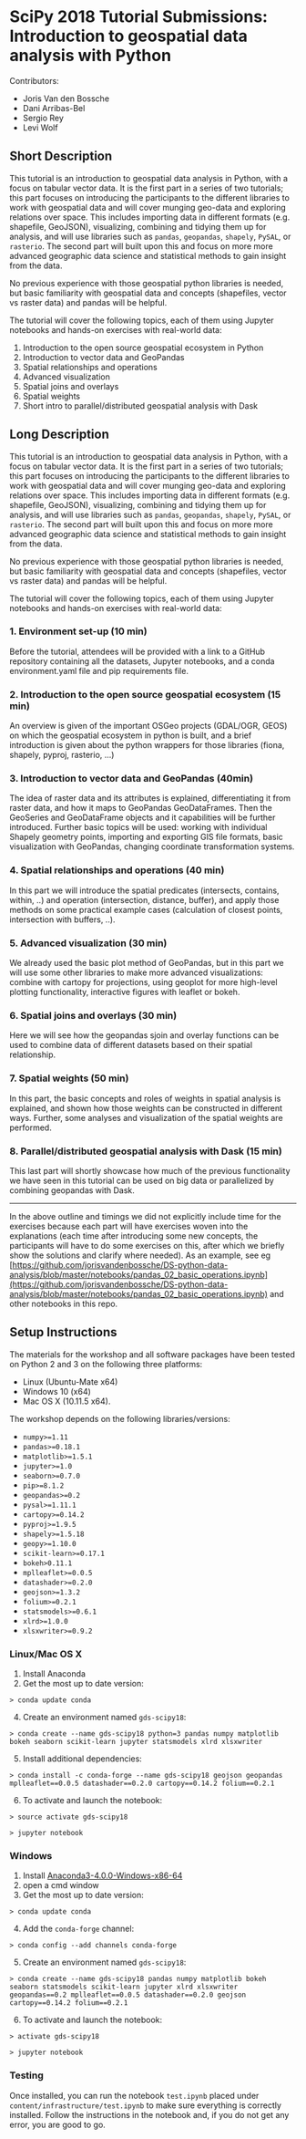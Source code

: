 # SciPy 2018 Tutorial Submissions: Introduction to geospatial data analysis with Python

Contributors:

- Joris Van den Bossche
- Dani Arribas-Bel
- Sergio Rey
- Levi Wolf

## Short Description

This tutorial is an introduction to geospatial data analysis in Python, with a focus on tabular vector data. 
It is the first part in a series of two tutorials; this part focuses on introducing the participants to the different libraries to work with geospatial data and will cover munging geo-data and exploring relations over space. This includes importing data in different formats (e.g. shapefile, GeoJSON), visualizing, combining and tidying them up for analysis, and will use libraries such as `pandas`, `geopandas`, `shapely`, `PySAL`, or `rasterio`. The second part will built upon this and focus on more more advanced geographic data science and statistical methods to gain insight from the data.

No previous experience with those geospatial python libraries is needed, but basic familiarity with geospatial data and concepts (shapefiles, vector vs raster data) and pandas will be helpful.

The tutorial will cover the following topics, each of them using Jupyter notebooks and hands-on exercises with real-world data:

1. Introduction to the open source geospatial ecosystem in Python
2. Introduction to vector data and GeoPandas
3. Spatial relationships and operations
4. Advanced visualization
5. Spatial joins and overlays
6. Spatial weights
7. Short intro to parallel/distributed geospatial analysis with Dask


## Long Description

This tutorial is an introduction to geospatial data analysis in Python, with a focus on tabular vector data. 
It is the first part in a series of two tutorials; this part focuses on introducing the participants to the different libraries to work with geospatial data and will cover munging geo-data and exploring relations over space. This includes importing data in different formats (e.g. shapefile, GeoJSON), visualizing, combining and tidying them up for analysis, and will use libraries such as `pandas`, `geopandas`, `shapely`, `PySAL`, or `rasterio`. The second part will built upon this and focus on more more advanced geographic data science and statistical methods to gain insight from the data.

No previous experience with those geospatial python libraries is needed, but basic familiarity with geospatial data and concepts (shapefiles, vector vs raster data) and pandas will be helpful.

The tutorial will cover the following topics, each of them using Jupyter notebooks and hands-on exercises with real-world data:

### 1. Environment set-up (10 min)

Before the tutorial, attendees will be provided with a link to a GitHub repository containing all the datasets, Jupyter notebooks, and a conda environment.yaml file and pip requirements file. 

### 2. Introduction to the open source geospatial ecosystem (15 min)

An overview is given of the important OSGeo projects (GDAL/OGR, GEOS) on which the geospatial ecosystem in python is built, and a brief introduction is given about the python wrappers for those libraries (fiona, shapely, pyproj, rasterio, ...)

### 3. Introduction to vector data and GeoPandas (40min)

The idea of raster data and its attributes is explained, differentiating it from raster data, and how it maps to GeoPandas GeoDataFrames. Then the GeoSeries and GeoDataFrame objects and it capabilities will be further introduced. Further basic topics will be used: working with individual Shapely geometry points, importing and exporting GIS file formats, basic visualization with GeoPandas, changing coordinate transformation systems.

### 4. Spatial relationships and operations (40 min)

In this part we will introduce the spatial predicates (intersects, contains, within, ..) and operation (intersection, distance, buffer), and apply those methods on some practical example cases (calculation of closest points, intersection with buffers, ..).

### 5. Advanced visualization (30 min)

We already used the basic plot method of GeoPandas, but in this part we will use some other libraries to make more advanced visualizations: combine with cartopy for projections, using geoplot for more high-level plotting functionality, interactive figures with leaflet or bokeh.

### 6. Spatial joins and overlays (30 min)

Here we will see how the geopandas sjoin and overlay functions can be used to combine data of different datasets based on their spatial relationship.

### 7. Spatial weights (50 min)

In this part, the basic concepts and roles of weights in spatial analysis is explained, and shown how those weights can be constructed in different ways. Further, some analyses and visualization of the spatial weights are performed.

### 8. Parallel/distributed geospatial analysis with Dask (15 min)

This last part will shortly showcase how much of the previous functionality we have seen in this tutorial can be used on big data or parallelized by combining geopandas with Dask.

---

In the above outline and timings we did not explicitly include time for the exercises because each part will have exercises woven into the explanations (each time after introducing some new concepts, the participants will have to do some exercises on this, after which we briefly show the solutions and clarify where needed). As an example, see eg [https://github.com/jorisvandenbossche/DS-python-data-analysis/blob/master/notebooks/pandas_02_basic_operations.ipynb](https://github.com/jorisvandenbossche/DS-python-data-analysis/blob/master/notebooks/pandas_02_basic_operations.ipynb) and other notebooks in this repo.

## Setup Instructions

The materials for the workshop and all software packages have been tested on
Python 2 and 3 on the following three platforms:

- Linux (Ubuntu-Mate x64)
- Windows 10 (x64)
- Mac OS X (10.11.5 x64).

The workshop depends on the following libraries/versions:

* `numpy>=1.11`
* `pandas>=0.18.1`
* `matplotlib>=1.5.1`
* `jupyter>=1.0`
* `seaborn>=0.7.0`
* `pip>=8.1.2`
* `geopandas>=0.2`
* `pysal>=1.11.1`
* `cartopy>=0.14.2`
* `pyproj>=1.9.5`
* `shapely>=1.5.18`
* `geopy>=1.10.0`
* `scikit-learn>=0.17.1`
* `bokeh>0.11.1`
* `mplleaflet>=0.0.5`
* `datashader>=0.2.0`
* `geojson>=1.3.2`
* `folium>=0.2.1`
* `statsmodels>=0.6.1`
* `xlrd>=1.0.0`
* `xlsxwriter>=0.9.2`

### Linux/Mac OS X

1. Install Anaconda
2. Get the most up to date version:

`> conda update conda`

4. Create an environment named `gds-scipy18`:

`> conda create --name gds-scipy18 python=3 pandas numpy matplotlib bokeh seaborn scikit-learn jupyter statsmodels xlrd xlsxwriter`

5. Install additional dependencies:

`> conda install -c conda-forge --name gds-scipy18 geojson geopandas mplleaflet==0.0.5 datashader==0.2.0 cartopy==0.14.2 folium==0.2.1`

6. To activate and launch the notebook:

```
> source activate gds-scipy18

> jupyter notebook
```

### Windows

1. Install
[Anaconda3-4.0.0-Windows-x86-64](http://repo.continuum.io/archive/Anaconda3-4.0.0-Windows-x86_64.exe)
2. open a cmd window
3. Get the most up to date version:

`> conda update conda`

4. Add the `conda-forge` channel:

`> conda config --add channels conda-forge`

5. Create an environment named `gds-scipy18`:

`> conda create --name gds-scipy18 pandas numpy matplotlib bokeh seaborn statsmodels scikit-learn jupyter xlrd xlsxwriter geopandas==0.2 mplleaflet==0.0.5 datashader==0.2.0 geojson cartopy==0.14.2 folium==0.2.1`

6. To activate and launch the notebook:

```
> activate gds-scipy18

> jupyter notebook
```

### Testing

Once installed, you can run the notebook `test.ipynb` placed under
`content/infrastructure/test.ipynb` to make sure everything is correctly
installed. Follow the instructions in the notebook and, if you do not get any
error, you are good to go.
